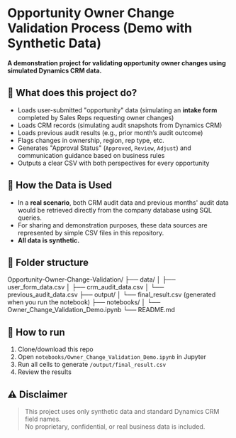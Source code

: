 # Opportunity Owner Change Validation Process (Demo with Synthetic Data)

**A demonstration project for validating opportunity owner changes using simulated Dynamics CRM data.**

## 🚩 What does this project do?

- Loads user-submitted "opportunity" data (simulating an **intake form** completed by Sales Reps requesting owner changes)
- Loads CRM records (simulating audit snapshots from Dynamics CRM)
- Loads previous audit results (e.g., prior month’s audit outcome)
- Flags changes in ownership, region, rep type, etc.
- Generates "Approval Status" (`Approved`, `Review`, `Adjust`) and communication guidance based on business rules
- Outputs a clear CSV with both perspectives for every opportunity

## 🔎 How the Data is Used

- In a **real scenario**, both CRM audit data and previous months' audit data would be retrieved directly from the company database using SQL queries.
- For sharing and demonstration purposes, these data sources are represented by simple CSV files in this repository.
- **All data is synthetic.**

## 📂 Folder structure

Opportunity-Owner-Change-Validation/
├── data/
│   ├── user_form_data.csv
│   ├── crm_audit_data.csv
│   └── previous_audit_data.csv
├── output/
│   └── final_result.csv (generated when you run the notebook)
├── notebooks/
│   └── Owner_Change_Validation_Demo.ipynb
└── README.md

## 🚀 How to run

1. Clone/download this repo
2. Open `notebooks/Owner_Change_Validation_Demo.ipynb` in Jupyter
3. Run all cells to generate `/output/final_result.csv`
4. Review the results

## ⚠️ Disclaimer

> This project uses only synthetic data and standard Dynamics CRM field names.  
> No proprietary, confidential, or real business data is included.
